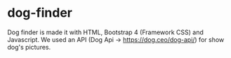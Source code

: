 # dog-finder
Dog finder is made it with HTML, Bootstrap 4 (Framework CSS) and Javascript. We used an API (Dog Api -> https://dog.ceo/dog-api/) for show dog's pictures.
